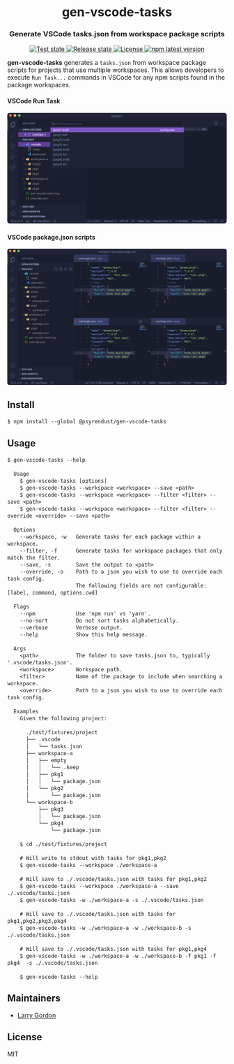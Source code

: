 <h1 align="center" style="border-bottom: none;">gen-vscode-tasks</h1>
<h3 align="center">Generate VSCode tasks.json from workspace package scripts</h3>
<p align="center">
  <a href="https://github.com/psyrendust/gen-vscode-tasks/actions?query=workflow%3ATest+branch%3Amaster">
    <img alt="Test state" src="https://github.com/psyrendust/gen-vscode-tasks/workflows/Test/badge.svg?branch=master">
  </a>
  <a href="https://github.com/psyrendust/gen-vscode-tasks/actions?query=workflow%3ARelease+branch%3Amaster">
    <img alt="Release state" src="https://github.com/psyrendust/gen-vscode-tasks/workflows/Release/badge.svg?branch=master">
  </a>
  <a href="https://github.com/psyrendust/gen-vscode-tasks/blob/master/LICENSE">
    <img alt="License" src="https://img.shields.io/npm/l/@psyrendust/gen-vscode-tasks">
  </a>
  <a href="https://www.npmjs.com/package/@psyrendust/gen-vscode-tasks">
    <img alt="npm latest version" src="https://img.shields.io/npm/v/@psyrendust/gen-vscode-tasks/latest.svg">
  </a>
</p>

**gen-vscode-tasks** generates a `tasks.json` from workspace package scripts for projects that use multiple workspaces.
This allows developers to execute `Run Task...` commands in VSCode for any npm scripts found in the package workspaces.

#### VSCode Run Task

<p align="center">
  <img alt="VSCode Run Task" src="media/vscode-run-task.png">
</p>

#### VSCode package.json scripts

<p align="center">
  <img alt="VSCode package.json scripts" src="media/vscode-pkg-scripts.png">
</p>

## Install

```
$ npm install --global @psyrendust/gen-vscode-tasks
```

## Usage

```
$ gen-vscode-tasks --help

  Usage
    $ gen-vscode-tasks [options]
    $ gen-vscode-tasks --workspace <workspace> --save <path>
    $ gen-vscode-tasks --workspace <workspace> --filter <filter> --save <path>
    $ gen-vscode-tasks --workspace <workspace> --filter <filter> --override <override> --save <path>

  Options
    --workspace, -w   Generate tasks for each package within a workspace.
    --filter, -f      Generate tasks for workspace packages that only match the filter.
    --save, -s        Save the output to <path>
    --override, -o    Path to a json you wish to use to override each task config.
                      The following fields are not configurable: [label, command, options.cwd]

  Flags
    --npm             Use 'npm run' vs 'yarn'.
    --no-sort         Do not sort tasks alphabetically.
    --verbose         Verbose output.
    --help            Show this help message.

  Args
    <path>            The folder to save tasks.json to, typically '.vscode/tasks.json'.
    <workspace>       Workspace path.
    <filter>          Name of the package to include when searching a workspace.
    <override>        Path to a json you wish to use to override each task config.

  Examples
    Given the following project:

      ./test/fixtures/project
      ├── .vscode
      │   └── tasks.json
      ├── workspace-a
      │   ├── empty
      │   │   └── .keep
      │   ├── pkg1
      │   │   └── package.json
      │   └── pkg2
      │       └── package.json
      └── workspace-b
          ├── pkg3
          │   └── package.json
          └── pkg4
              └── package.json

    $ cd ./test/fixtures/project

    # Will write to stdout with tasks for pkg1,pkg2
    $ gen-vscode-tasks --workspace ./workspace-a

    # Will save to ./.vscode/tasks.json with tasks for pkg1,pkg2
    $ gen-vscode-tasks --workspace ./workspace-a --save ./.vscode/tasks.json
    $ gen-vscode-tasks -w ./workspace-a -s ./.vscode/tasks.json

    # Will save to ./.vscode/tasks.json with tasks for pkg1,pkg2,pkg3,pkg4
    $ gen-vscode-tasks -w ./workspace-a -w ./workspace-b -s ./.vscode/tasks.json

    # Will save to ./.vscode/tasks.json with tasks for pkg1,pkg4
    $ gen-vscode-tasks -w ./workspace-a -w ./workspace-b -f pkg1 -f pkg4  -s ./.vscode/tasks.json

    $ gen-vscode-tasks --help
```

## Maintainers

- [Larry Gordon](https://github.com/psyrendust)

## License

MIT
